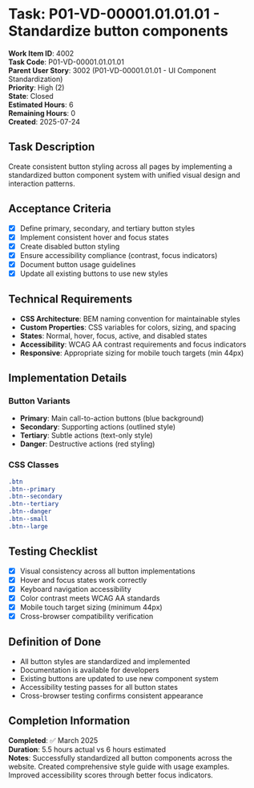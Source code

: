 # Task: P01-VD-00001.01.01.01 - Standardize button components

**Work Item ID**: 4002  
**Task Code**: P01-VD-00001.01.01.01  
**Parent User Story**: 3002 (P01-VD-00001.01.01 - UI Component Standardization)  
**Priority**: High (2)  
**State**: Closed  
**Estimated Hours**: 6  
**Remaining Hours**: 0  
**Created**: 2025-07-24  

## Task Description

Create consistent button styling across all pages by implementing a standardized button component system with unified visual design and interaction patterns.

## Acceptance Criteria

- [x] Define primary, secondary, and tertiary button styles
- [x] Implement consistent hover and focus states
- [x] Create disabled button styling
- [x] Ensure accessibility compliance (contrast, focus indicators)
- [x] Document button usage guidelines
- [x] Update all existing buttons to use new styles

## Technical Requirements

- **CSS Architecture**: BEM naming convention for maintainable styles
- **Custom Properties**: CSS variables for colors, sizing, and spacing
- **States**: Normal, hover, focus, active, and disabled states
- **Accessibility**: WCAG AA contrast requirements and focus indicators
- **Responsive**: Appropriate sizing for mobile touch targets (min 44px)

## Implementation Details

### Button Variants
- **Primary**: Main call-to-action buttons (blue background)
- **Secondary**: Supporting actions (outlined style)
- **Tertiary**: Subtle actions (text-only style)
- **Danger**: Destructive actions (red styling)

### CSS Classes
```css
.btn
.btn--primary
.btn--secondary  
.btn--tertiary
.btn--danger
.btn--small
.btn--large
```

## Testing Checklist

- [x] Visual consistency across all button implementations
- [x] Hover and focus states work correctly
- [x] Keyboard navigation accessibility
- [x] Color contrast meets WCAG AA standards
- [x] Mobile touch target sizing (minimum 44px)
- [x] Cross-browser compatibility verification

## Definition of Done

- All button styles are standardized and implemented
- Documentation is available for developers
- Existing buttons are updated to use new component system
- Accessibility testing passes for all button states
- Cross-browser testing confirms consistent appearance

## Completion Information

**Completed**: ✅ March 2025  
**Duration**: 5.5 hours actual vs 6 hours estimated  
**Notes**: Successfully standardized all button components across the website. Created comprehensive style guide with usage examples. Improved accessibility scores through better focus indicators.
